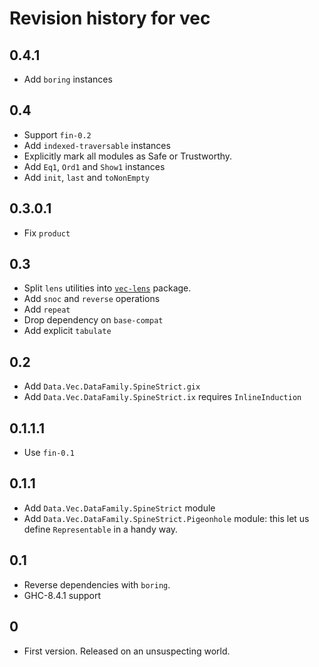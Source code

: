 # Revision history for vec

## 0.4.1

- Add `boring` instances

## 0.4

- Support `fin-0.2`
- Add `indexed-traversable` instances
- Explicitly mark all modules as Safe or Trustworthy.
- Add `Eq1`, `Ord1` and `Show1` instances
- Add `init`, `last` and `toNonEmpty`

## 0.3.0.1

- Fix `product`

## 0.3

- Split `lens` utilities into [`vec-lens`](https://hackage.haskell.org/package/vec-lens) package.
- Add `snoc` and `reverse` operations
- Add `repeat`
- Drop dependency on `base-compat`
- Add explicit `tabulate`

## 0.2

- Add `Data.Vec.DataFamily.SpineStrict.gix`
- Add `Data.Vec.DataFamily.SpineStrict.ix` requires `InlineInduction`

## 0.1.1.1

- Use `fin-0.1`

## 0.1.1

- Add `Data.Vec.DataFamily.SpineStrict` module
- Add `Data.Vec.DataFamily.SpineStrict.Pigeonhole` module:
  this let us define `Representable` in a handy way.

## 0.1

- Reverse dependencies with `boring`.
- GHC-8.4.1 support

## 0

- First version. Released on an unsuspecting world.
